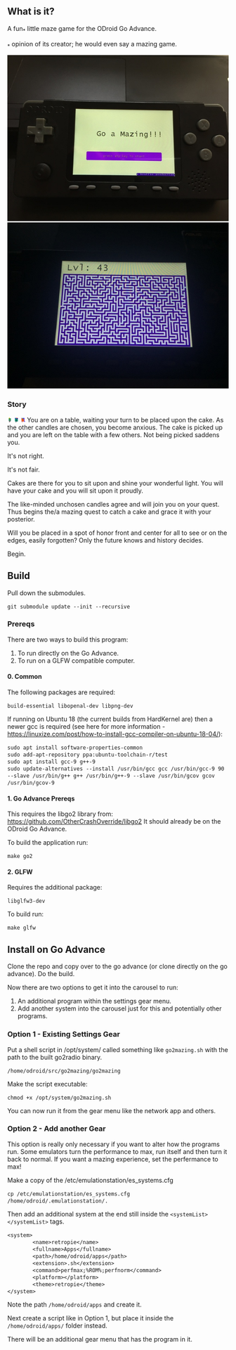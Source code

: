 ## What is it?
A fun<sub>*</sub> little maze game for the ODroid Go Advance.

<sub>*</sub> opinion of its creator; he would even say a mazing game.

![Go 2 Mazing Title Screen](/images/title_screen_web.jpg)
![Go 2 Mazing Lvl 43](/images/lvl_43_web.jpg)

### Story
![Candle1](/images/candle_11_front.png)
![Candle2](/images/candle_boy_11_front.png)
![Candle3](/images/candle_girl_11_front.png)
You are on a table, waiting your turn to be placed upon the cake. As the other candles are chosen, you become anxious. The cake is picked up and you are left on the table with a few others. Not being picked saddens you.

It's not right.

It's not fair.

Cakes are there for you to sit upon and shine your wonderful light. You will have your cake and you will sit upon it proudly.

The like-minded unchosen candles agree and will join you on your quest. Thus begins the/a mazing quest to catch a cake and grace it with your posterior.

Will you be placed in a spot of honor front and center for all to see or on the edges, easily forgotten? Only the future knows and history decides.

Begin.

## Build
Pull down the submodules.

    git submodule update --init --recursive

### Prereqs
There are two ways to build this program:

1. To run directly on the Go Advance.
2. To run on a GLFW compatible computer.

#### 0. Common
The following packages are required:

    build-essential libopenal-dev libpng-dev

If running on Ubuntu 18 (the current builds from HardKernel are) then a newer gcc is required (see here for more information - https://linuxize.com/post/how-to-install-gcc-compiler-on-ubuntu-18-04/):

    sudo apt install software-properties-common
    sudo add-apt-repository ppa:ubuntu-toolchain-r/test
    sudo apt install gcc-9 g++-9
    sudo update-alternatives --install /usr/bin/gcc gcc /usr/bin/gcc-9 90 --slave /usr/bin/g++ g++ /usr/bin/g++-9 --slave /usr/bin/gcov gcov /usr/bin/gcov-9

#### 1. Go Advance Prereqs
This requires the libgo2 library from: https://github.com/OtherCrashOverride/libgo2 It should already be on the ODroid Go Advance.

To build the application run:

    make go2

#### 2. GLFW
Requires the additional package:

    libglfw3-dev

To build run:

    make glfw

## Install on Go Advance

Clone the repo and copy over to the go advance (or clone directly on the go advance). Do the build.

Now there are two options to get it into the carousel to run:

1. An additional program within the settings gear menu.
2. Add another system into the carousel just for this and potentially other programs.

### Option 1 - Existing Settings Gear

Put a shell script in /opt/system/ called something like `go2mazing.sh` with the path to the built go2radio binary.

    /home/odroid/src/go2mazing/go2mazing

Make the script executable:

    chmod +x /opt/system/go2mazing.sh

You can now run it from the gear menu like the network app and others.

### Option 2 - Add another Gear
This option is really only necessary if you want to alter how the programs run. Some emulators turn the performance to max, run itself and then turn it back to normal. If you want a mazing experience, set the perfermance to max!

Make a copy of the /etc/emulationstation/es_systems.cfg

    cp /etc/emulationstation/es_systems.cfg /home/odroid/.emulationstation/.

Then add an additional system at the end still inside the `<systemList> </systemList>` tags.

    <system>
            <name>retropie</name>
            <fullname>Apps</fullname>
            <path>/home/odroid/apps</path>
            <extension>.sh</extension>
            <command>perfmax;%ROM%;perfnorm</command>
            <platform></platform>
            <theme>retropie</theme>
    </system>

Note the path `/home/odroid/apps` and create it.

Next create a script like in Option 1, but place it inside the `/home/odroid/apps/` folder instead.

There will be an additional gear menu that has the program in it.